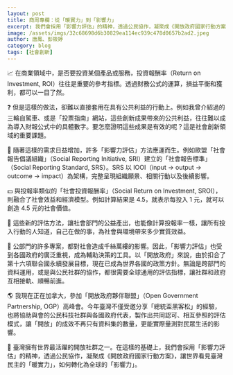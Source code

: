 ```yaml
---
layout: post
title: 商周專欄：從「暖實力」到「影響力」
excerpt: 我們會採用「影響力評估」的精神，透過公民協作，凝聚成《開放政府國家行動方案》，讓世界看見臺灣民主的「暖實力」，如何轉化為全球的「影響力」。
image: /assets/imgs/32c68698d6b30829ea114ec939c478d0657b2ad2.jpeg
author: 唐鳳、彭筱婷
category: blog
tags: [社會創新]
---
```


📈 在商業領域中，是否要投資某個產品或服務，投資報酬率（Return on Investment, ROI）往往是重要的參考指標。透過財務公式的運算，損益平衡和獲利，都可以一目了然。

❓ 但是這樣的做法，卻難以直接套用在具有公共利益的行動上。例如我曾介紹過的三輪自駕車、或是「投票指南」網站，這些創新成果帶來的公共利益，往往難以成為導入財報公式中的具體數字。要怎麼證明這些成果是有效的呢？這是社會創新領域的重要課題。

🔄 隨著這樣的需求日益增加，許多「影響力評估」方法應運而生。例如歐盟「社會報告倡議組織」（Social Reporting Initiative, SRI）建立的「社會報告標準」（Social Reporting Standard, SRS）。SRS 以 IOOI（input → output → outcome → impact）為架構，完整呈現組織願景、相關行動以及後續影響。

💵 與投報率類似的「社會投資報酬率」（Social Return on Investment, SROI），則融合了社會效益和經濟模型。例如計算結果是 4.5，就表示每投入 1 元，就可以創造 4.5 元的社會價值。

💁 這些新的評估方法，讓社會部門的公益產出，也能像計算投報率一樣，讓所有投入行動的人知道，自己在做的事，為社會與環境帶來多少實質效益。

📐 公部門的許多專案，都對社會造成千絲萬縷的影響。因此，「影響力評估」也受到各國政府的廣泛重視，成為輔助決策的工具。以「開放政府」來說，由於扣合了第十六項聯合國永續發展目標，現在已成為世界各國的政策方針。無論是跨部門的資料運用，或是與公民社群的協作，都很需要全球通用的評估指標，讓社群和政府互相接軌、順暢前進。

🌎 我現在正在加拿大，參加「開放政府夥伴聯盟」（Open Government Partnership, OGP）高峰會。今年臺灣不僅受邀分享「總統盃黑客松」的經驗，也將協助與會的公民科技社群與各國政府代表，製作出共同認可、相互參照的評估模式，讓「開放」的成效不再只有資料集的數量，更能實際量測對民眾生活的影響。

💞 臺灣擁有世界最活躍的開放社群之一。在這樣的基礎上，我們會採用「影響力評估」的精神，透過公民協作，凝聚成《開放政府國家行動方案》，讓世界看見臺灣民主的「暖實力」，如何轉化為全球的「影響力」。
